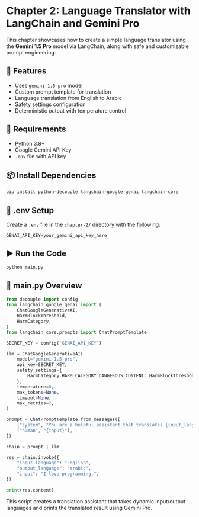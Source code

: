 
# Chapter 2: Language Translator with LangChain and Gemini Pro

This chapter showcases how to create a simple language translator using the **Gemini 1.5 Pro** model via LangChain, along with safe and customizable prompt engineering.

## 🧠 Features

- Uses `gemini-1.5-pro` model
- Custom prompt template for translation
- Language translation from English to Arabic
- Safety settings configuration
- Deterministic output with temperature control

## 🚀 Requirements

- Python 3.8+
- Google Gemini API Key
- `.env` file with API key

## 📦 Install Dependencies

```bash
pip install python-decouple langchain-google-genai langchain-core
```

## 🔐 .env Setup

Create a `.env` file in the `chapter-2/` directory with the following:

```
GENAI_API_KEY=your_gemini_api_key_here
```

## ▶️ Run the Code

```bash
python main.py
```

## 📄 main.py Overview

```python
from decouple import config
from langchain_google_genai import (
    ChatGoogleGenerativeAI,
    HarmBlockThreshold,
    HarmCategory,
)
from langchain_core.prompts import ChatPromptTemplate

SECRET_KEY = config('GENAI_API_KEY')

llm = ChatGoogleGenerativeAI(
    model="gemini-1.5-pro",
    api_key=SECRET_KEY,
    safety_settings={
        HarmCategory.HARM_CATEGORY_DANGEROUS_CONTENT: HarmBlockThreshold.BLOCK_NONE,
    },
    temperature=0,
    max_tokens=None,
    timeout=None,
    max_retries=2,
)

prompt = ChatPromptTemplate.from_messages([
    ("system", "You are a helpful assistant that translates {input_language} to {output_language}."),
    ("human", "{input}"),
])

chain = prompt | llm

res = chain.invoke({
    "input_language": "English",
    "output_language": "arabic",
    "input": "I love programming.",
})

print(res.content)
```

This script creates a translation assistant that takes dynamic input/output languages and prints the translated result using Gemini Pro.

```